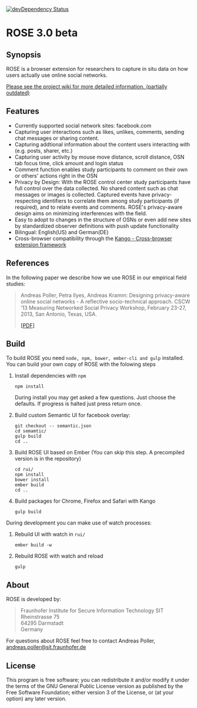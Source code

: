 [![devDependency Status](https://david-dm.org/secure-software-engineering/rose/dev-status.svg)](https://david-dm.org/secure-software-engineering/rose#info=devDependencies)

ROSE 3.0 beta
========

Synopsis
----
ROSE is a browser extension for researchers to capture in situ data on how users actually use online social networks.

[Please see the project wiki for more detailed information. (partially outdated)](https://github.com/secure-software-engineering/rose/wiki)

Features
----
* Currently supported social network sites: facebook.com
* Capturing user interactions such as likes, unlikes, comments, sending chat messages or sharing content.
* Capturing addtional information about the content users interacting with (e.g. posts, sharer, etc.)
* Capturing user activity by mouse move distance, scroll distance, OSN tab focus time, click amount and login status
* Comment function enables study participants to comment on their own or others' actions right in the OSN
* Privacy by Design: With the ROSE control center study participants have full control over the data collected. No shared content such as chat messages or images is collected. Captured events have privacy-respecting identifiers to correlate them among study participants (if required), and to relate events and comments. ROSE's privacy-aware design aims on minimizing interferences with the field.
* Easy to adopt to changes in the structure of OSNs or even add new sites by standardized observer definitions with push update functionality
* Bilingual: English(US) and German(DE)
* Cross-browser compatibility through the [Kango - Cross-browser extension framework](http://kangoextensions.com/)

References
----
In the following paper we describe how we use ROSE in our empirical field studies:

> Andreas Poller, Petra Ilyes, Andreas Kramm: Designing privacy-aware online social networks - A reflective socio-technical approach. CSCW ’13 Measuring Networked Social Privacy Workshop, February 23-27, 2013, San Antonio, Texas, USA.
>
> [[PDF]](http://testlab.sit.fraunhofer.de/downloads/Publications/poller_osn_design_cscw13_workshop_camera_ready_rot.pdf)

Build
-----

To build ROSE you need `node, npm, bower, ember-cli and gulp` installed. You can build your own copy of ROSE with the folowing steps

1. Install dependencies with `npm`
    ```
    npm install
    ```
    During install you may get asked a few questions. Just choose the defaults. If progress is halted just press return once.

2. Build custom Semantic UI for facebook overlay:
    ```
    git checkout -- semantic.json
    cd semamtic/
    gulp build
    cd ..
    ```

3. Build ROSE UI based on Ember (You can skip this step. A precompiled version is in the repository)
    ```
    cd rui/
    npm install
    bower install
    ember build
    cd ..
    ```

4. Build packages for Chrome, Firefox and Safari with Kango
    ```
    gulp build
    ```

During development you can make use of watch processes:

1. Rebuild UI with watch in `rui/`
    ```
    ember build -w
    ````

2. Rebuild ROSE with watch and reload
    ```
    gulp
    ```

About
----

ROSE is developed by:

> Fraunhofer Institute for Secure Information Technology SIT  
> Rheinstrasse 75  
> 64295 Darmstadt  
> Germany  

For questions about ROSE feel free to contact Andreas Poller, andreas.poller@sit.fraunhofer.de

License
----
This program is free software; you can redistribute it and/or modify it under the terms of the GNU General Public License version as published by the Free Software Foundation; either version 3 of the License, or (at your option) any later version.
